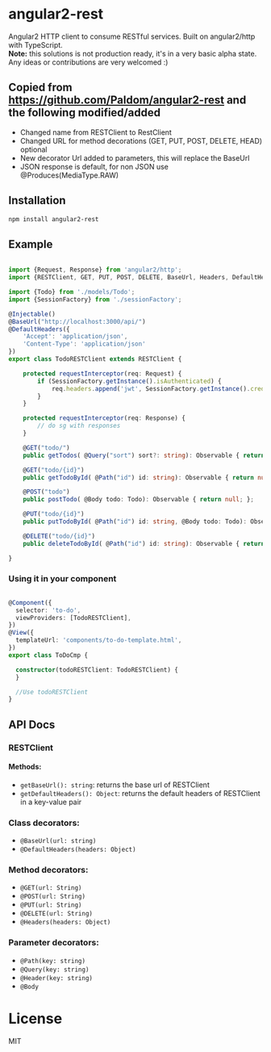 # angular2-rest
Angular2 HTTP client to consume RESTful services. Built on angular2/http with TypeScript.  
**Note:** this solutions is not production ready, it's in a very basic alpha state. Any ideas or contributions are very welcomed :)

## Copied from https://github.com/Paldom/angular2-rest and the following modified/added
* Changed name from RESTClient to RestClient
* Changed URL for method decorations (GET, PUT, POST, DELETE, HEAD) optional
* New decorator Url added to parameters, this will replace the BaseUrl
* JSON response is default, for non JSON use @Produces(MediaType.RAW)

## Installation

```sh
npm install angular2-rest
```

## Example

```ts

import {Request, Response} from 'angular2/http';
import {RESTClient, GET, PUT, POST, DELETE, BaseUrl, Headers, DefaultHeaders, Path, Body, Query} from 'angular2-rest';

import {Todo} from './models/Todo';
import {SessionFactory} from './sessionFactory';

@Injectable()
@BaseUrl("http://localhost:3000/api/")
@DefaultHeaders({
    'Accept': 'application/json',
    'Content-Type': 'application/json'
})
export class TodoRESTClient extends RESTClient {

    protected requestInterceptor(req: Request) {
        if (SessionFactory.getInstance().isAuthenticated) {
            req.headers.append('jwt', SessionFactory.getInstance().credentials.jwt);
        }
    }

    protected requestInterceptor(req: Response) {
        // do sg with responses
    }

    @GET("todo/")
    public getTodos( @Query("sort") sort?: string): Observable { return null; };

    @GET("todo/{id}")
    public getTodoById( @Path("id") id: string): Observable { return null; };

    @POST("todo")
    public postTodo( @Body todo: Todo): Observable { return null; };

    @PUT("todo/{id}")
    public putTodoById( @Path("id") id: string, @Body todo: Todo): Observable { return null; };

    @DELETE("todo/{id}")
    public deleteTodoById( @Path("id") id: string): Observable { return null; };

}

```

### Using it in your component

``` ts

@Component({
  selector: 'to-do',
  viewProviders: [TodoRESTClient],
})
@View({
  templateUrl: 'components/to-do-template.html',
})
export class ToDoCmp {

  constructor(todoRESTClient: TodoRESTClient) {
  }

  //Use todoRESTClient   
}

```
## API Docs

### RESTClient
#### Methods:
- `getBaseUrl(): string`: returns the base url of RESTClient
- `getDefaultHeaders(): Object`: returns the default headers of RESTClient in a key-value pair

### Class decorators:
- `@BaseUrl(url: string)`
- `@DefaultHeaders(headers: Object)`

### Method decorators:
- `@GET(url: String)`
- `@POST(url: String)`
- `@PUT(url: String)`
- `@DELETE(url: String)`
- `@Headers(headers: Object)`

### Parameter decorators:
- `@Path(key: string)`
- `@Query(key: string)`
- `@Header(key: string)`
- `@Body`

# License

MIT
